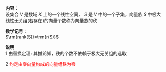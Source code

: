 **内容**：    
设集合 $V$ 是数域 $K$ 上的一个线性空间， $S$ 是 $V$ 中的一个子集，向量族 $S$ 中极大线性无关组(若存在)的向量个数称为向量族的秩    
    
**数学记号**：    
 $\rm{rank(S)}=\rm{r(S)}$     
    
**说明**    
1 由替换定理+其推论知，秩的个数不依赖于极大无关组的选取    
    
2 <font color=red>约定由零向量构成的向量组秩为零</font>    
